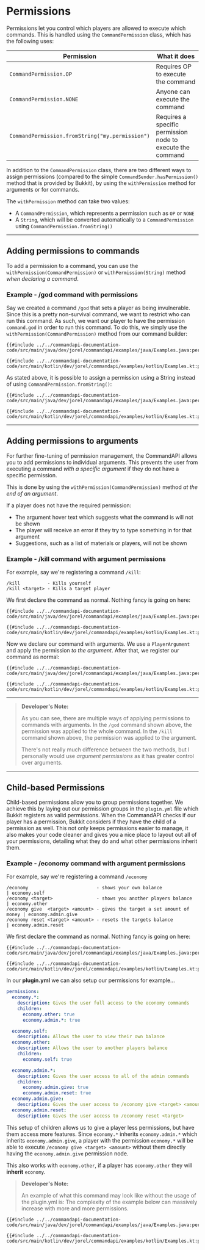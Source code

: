 # Permissions

Permissions let you control which players are allowed to execute which commands. This is handled using the `CommandPermission` class, which has the following uses:

| Permission                                      | What it does                                               |
| ----------------------------------------------- | ---------------------------------------------------------- |
| `CommandPermission.OP`                          | Requires OP to execute the command                         |
| `CommandPermission.NONE`                        | Anyone can execute the command                             |
| `CommandPermission.fromString("my.permission")` | Requires a specific permission node to execute the command |

In addition to the `CommandPermission` class, there are two different ways to assign permissions (compared to the simple `CommandSender.hasPermission()` method that is provided by Bukkit), by using the `withPermission` method for arguments or for commands.

The `withPermission` method can take two values:

- A `CommandPermission`, which represents a permission such as `OP` or `NONE`
- A `String`, which will be converted automatically to a `CommandPermission` using `CommandPermission.fromString()`

-----

## Adding permissions to commands

To add a permission to a command, you can use the `withPermission(CommandPermission)` or `withPermission(String)` method _when declaring a command_.

<div class="example">

### Example - /god command with permissions

Say we created a command `/god` that sets a player as being invulnerable. Since this is a pretty non-survival command, we want to restrict who can run this command. As such, we want our player to have the permission `command.god` in order to run this command. To do this, we simply use the `withPermission(CommandPermission)` method from our command builder:

<div class="multi-pre">

```java,Java
{{#include ../../commandapi-documentation-code/src/main/java/dev/jorel/commandapi/examples/java/Examples.java:permissions}}
```

```kotlin,Kotlin
{{#include ../../commandapi-documentation-code/src/main/kotlin/dev/jorel/commandapi/examples/kotlin/Examples.kt:permissions}}
```

</div>

As stated above, it is possible to assign a permission using a String instead of using `CommandPermission.fromString()`:

<div class="multi-pre">

```java,Java
{{#include ../../commandapi-documentation-code/src/main/java/dev/jorel/commandapi/examples/java/Examples.java:permissions2}}
```

```kotlin,Kotlin
{{#include ../../commandapi-documentation-code/src/main/kotlin/dev/jorel/commandapi/examples/kotlin/Examples.kt:permissions2}}
```

</div>

</div>

-----

## Adding permissions to arguments

For further fine-tuning of permission management, the CommandAPI allows you to add permissions to individual arguments. This prevents the user from executing a command _with a specific argument_ if they do not have a specific permission.

This is done by using the `withPermission(CommandPermission)` method _at the end of an argument_.

If a player does not have the required permission:

- The argument hover text which suggests what the command is will not be shown
- The player will receive an error if they try to type something in for that argument
- Suggestions, such as a list of materials or players, will not be shown

<div class="example">

### Example - /kill command with argument permissions

For example, say we're registering a command `/kill`:

```mccmd
/kill          - Kills yourself
/kill <target> - Kills a target player
```

We first declare the command as normal. Nothing fancy is going on here:

<div class="multi-pre">

```java,Java
{{#include ../../commandapi-documentation-code/src/main/java/dev/jorel/commandapi/examples/java/Examples.java:permissions3_1}}
```

```kotlin,Kotlin
{{#include ../../commandapi-documentation-code/src/main/kotlin/dev/jorel/commandapi/examples/kotlin/Examples.kt:permissions3_1}}
```

</div>

Now we declare our command with arguments. We use a `PlayerArgument` and apply the permission _to the argument_. After that, we register our command as normal:

<div class="multi-pre">

```java,Java
{{#include ../../commandapi-documentation-code/src/main/java/dev/jorel/commandapi/examples/java/Examples.java:permissions3_2}}
```

```kotlin,Kotlin
{{#include ../../commandapi-documentation-code/src/main/kotlin/dev/jorel/commandapi/examples/kotlin/Examples.kt:permissions3_2}}
```

</div>

</div>

-----

> **Developer's Note:**
>
> As you can see, there are multiple ways of applying permissions to commands with arguments. In the `/god` command shown above, the permission was applied to the whole command. In the `/kill` command shown above, the permission was applied to the argument.
>
> There's not really much difference between the two methods, but I personally would use _argument permissions_ as it has greater control over arguments.

-----

## Child-based Permissions
Child-based permissions allow you to group permissions together.
We achieve this by laying out our permission groups in the `plugin.yml` file which Bukkit registers as valid permissions.
When the CommandAPI checks if our player has a permission, Bukkit considers if they have the child of a permission as well.
This not only keeps permissions easier to manage, it also makes your code cleaner and gives you a nice place to layout out all of your permissions,
detailing what they do and what other permissions inherit them.

### Example - /economy command with argument permissions
For example, say we're registering a command `/economy`

```mccmd
/economy                         - shows your own balance                 | economy.self
/economy <target>                - shows you another players balance      | economy.other
/economy give  <target> <amount> - gives the target a set amount of money | economy.admin.give
/economy reset <target> <amount> - resets the targets balance             | economy.admin.reset
```

We first declare the command as normal. Nothing fancy is going on here:

<div class="multi-pre">

```java,Java
{{#include ../../commandapi-documentation-code/src/main/java/dev/jorel/commandapi/examples/java/Examples.java:permissions4_1}}
```

```kotlin,Kotlin
{{#include ../../commandapi-documentation-code/src/main/kotlin/dev/jorel/commandapi/examples/kotlin/Examples.kt:permissions4_1}}
```

</div>

In our **plugin.yml** we can also setup our permissions for example...

```yml
permissions:
  economy.*:
    description: Gives the user full access to the economy commands
    children:
      economy.other: true
      economy.admin.*: true

  economy.self:
    description: Allows the user to view their own balance
  economy.other:
    description: Allows the user to another players balance
    children:
      economy.self: true

  economy.admin.*:
    description: Gives the user access to all of the admin commands
    children:
      economy.admin.give: true
      economy.admin.reset: true
  economy.admin.give:
    description: Gives the user access to /economy give <target> <amount>
  economy.admin.reset:
    description: Gives the user access to /economy reset <target>
```

This setup of children allows us to give a player less permissions, but have them access more features. 
Since `economy.*` inherits `economy.admin.*` which inherits `economy.admin.give`, a player with the permission `economy.*` will be able to execute `/economy give <target> <amount>` without them directly having the `economy.admin.give` permission node.

This also works with `economy.other`, if a player has `economy.other` they will **inherit** `economy`.

> **Developer's Note:**
>
> An example of what this command may look like without the usage of the plugin.yml is:
> The complexity of the example below can massively increase with more and more permissions. 

<div class="multi-pre">

```java,Java
{{#include ../../commandapi-documentation-code/src/main/java/dev/jorel/commandapi/examples/java/Examples.java:permissions4_2}}
```

```kotlin,Kotlin
{{#include ../../commandapi-documentation-code/src/main/kotlin/dev/jorel/commandapi/examples/kotlin/Examples.kt:permissions4_2}}
```

</div>
